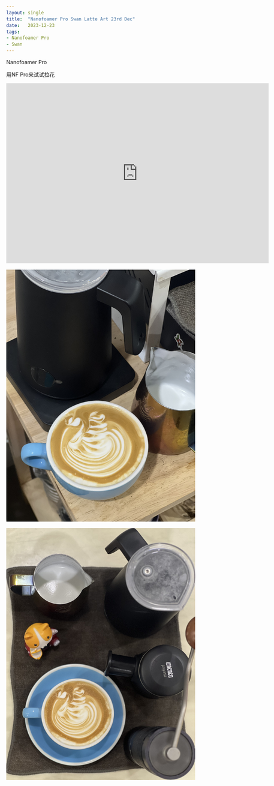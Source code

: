```yaml
---
layout: single
title:  "Nanofoamer Pro Swan Latte Art 23rd Dec"
date:   2023-12-23
tags:
- Nanofoamer Pro
- Swan
---
```


Nanofoamer Pro 

用NF Pro来试试拉花


<div class="embed-container">
  <iframe
      src="https://www.youtube.com/embed/4PAt1oAQ_xc"
      width="700"
      height="480"
      frameborder="0"
      allowfullscreen="true">
  </iframe>
</div>


![](/assets/img/2023/12/23/IMG_1513.jpg)

![](/assets/img/2023/12/23/IMG_1517.jpg)